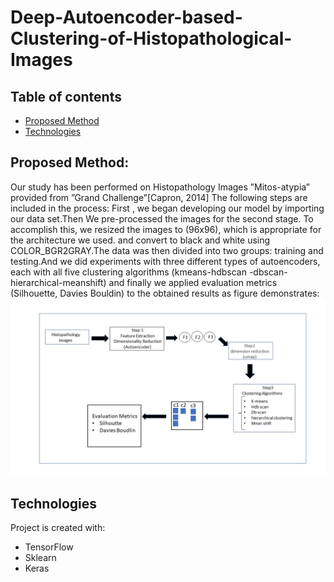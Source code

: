 # Deep-Autoencoder-based-Clustering-of-Histopathological-Images

## Table of contents
* [Proposed Method](#proposed-method)
* [Technologies](#technologies)


## Proposed Method:
Our study has been performed on Histopathology Images ”Mitos-atypia” provided from ”Grand Challenge”[Capron, 2014] The following steps are included in the process:
First , we began developing our model by importing our data set.Then We pre-processed the images for the second stage. To accomplish this, we resized the images to (96x96), which is appropriate for the architecture we used. and convert to black and white using COLOR_BGR2GRAY.The data was then divided into two groups: training and testing.And we did experiments with three different types of autoencoders, each with all five clustering algorithms (kmeans-hdbscan -dbscan-hierarchical-meanshift) and finally we applied evaluation metrics (Silhouette, Davies Bouldin)
to the obtained results as figure demonstrates:
![alt text](https://github.com/kaouther4habib/Deep-Autoencoder-based-Clustering-of-Histopathological-Images/blob/master/images/architecture.png)

## Technologies
Project is created with:
* TensorFlow
* Sklearn
* Keras
